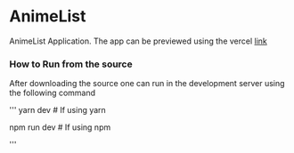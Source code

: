# AnimeList
AnimeList Application. The app can be previewed using the vercel [link](https://anime-list-kappa.vercel.app/)

### How to Run from the source
After downloading the source one can run in the development server using the following command

'''
yarn dev # If using yarn

npm run dev # If using npm

'''
